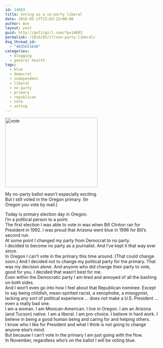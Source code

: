 ```yaml
---
id: 14883
title: Voting as a no-party liberal
date: 2016-05-17T15:03:22+00:00
author: Ann
layout: post
guid: http://gofitgirl.com/?p=14883
permalink: /2016/05/17/non-party-liberal/
dsq_thread_id:
  - "4835621636"
categories:
  - blogging
  - general health
tags:
  - blue
  - democrat
  - independent
  - liberal
  - no party
  - primary
  - republican
  - vote
  - voting
---
```

<div id="attachment_14906" style="width: 310px" class="wp-caption alignleft">
  <a href="http://gofitgirl.com/2016/05/non-party-liberal/vote/" rel="attachment wp-att-14906"><img class="size-medium wp-image-14906" src="http://gofitgirl.com/wp-content/uploads/2016/05/vote-300x225.jpg" alt="vote" width="300" height="225" /></a>
  
  <p class="wp-caption-text">
    My no-party ballot wasn&#8217;t especially exciting. But I still voted in the Oregon primary. (In Oregon you vote by mail.)
  </p>
</div>

  
Today is primary election day in Oregon.  
I&#8217;m a political person to a point.  
The first election I was able to vote in was when Bill Clinton ran for President in 1992. I was proud that Arizona went blue in 1996 for Bill&#8217;s second run.  
At some point I changed my party from Democrat to no party.  
I decided to become no party as a journalist. And I&#8217;ve kept it that way ever since.  
In Oregon I can&#8217;t vote in the primary this time around. (That could change soon.) And I decided not to change my political party for the primary. That was my decision alone. And anyone who did change their party to vote, good for you. I decided that wasn&#8217;t best for me.  
Even within the Democratic party I am tired and annoyed of all the bashing on both sides.  
And I won&#8217;t even go into how I feel about that Republican nominee. Except to say being childish, mean-spirited racist, a xenophobe, a misogynist, lacking any sort of political experience &#8230; does not make a U.S. President &#8230; even a really bad one.  
I am a woman. I am Mexican-American. I live in Oregon. I am an Arizona (and Tucson) native. I am a liberal. I am pro-choice. I believe in hard work. I believe in being a good human being and caring for and helping others.  
I know who I like for President and what I think is not going to change anyone else&#8217;s mind.  
But because I can&#8217;t vote in the primary I am just going with the flow.  
In November, regardless who&#8217;s on the ballot I will be voting blue.